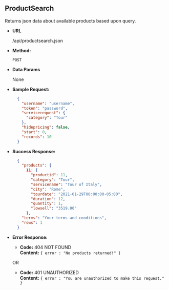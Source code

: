 **ProductSearch**
----
  Returns json data about available products based upon query.

* **URL**

  /api/productsearch.json

* **Method:**

  `POST`

* **Data Params**

  None
  
* **Sample Request:**

  ```json
    {
      "username": "username",
      "token": "password",
      "servicerequest": {
        "category": "Tour"
      },
      "hidepricing": false,
      "start": 0,
      "records": 10
    }
  ```

* **Success Response:**

  ```json
    {
      "products": {
        11: {
          "productid": 11,
          "category": "Tour",
          "servicename": "Tour of Italy",
          "city": "Rome",
          "tourdate": "2021-01-29T00:00:00-05:00",
          "duration": 12,
          "quantity": 1,
          "lowsell": "3519.00"
        },
      "terms": "Your terms and conditions",
      "rows": 1
    }
  ```
 
* **Error Response:**

  * **Code:** 404 NOT FOUND <br />
    **Content:** `{ error : "No products returned!" }`

  OR

  * **Code:** 401 UNAUTHORIZED <br />
    **Content:** `{ error : "You are unauthorized to make this request." }`


